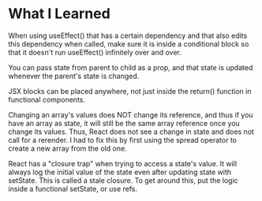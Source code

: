# What I Learned

When using useEffect() that has a certain dependency and that also edits this dependency when called, make sure it is inside a conditional block so that it doesn't run useEffect() infinitely over and over.

You can pass state from parent to child as a prop, and that state is updated whenever the parent's state is changed.

JSX blocks can be placed anywhere, not just inside the return() function in functional components.

Changing an array's values does NOT change its reference, and thus if you have an array as state, it will still be the same array reference once you change its values. Thus, React does not see a change in state and does not call for a rerender. I had to fix this by first using the spread operator to create a new array from the old one.

React has a "closure trap" when trying to access a state's value. It will always log the initial value of the state even
after updating state with setState. This is called a stale closure. To get around this, put the logic inside a functional setState, or use refs.